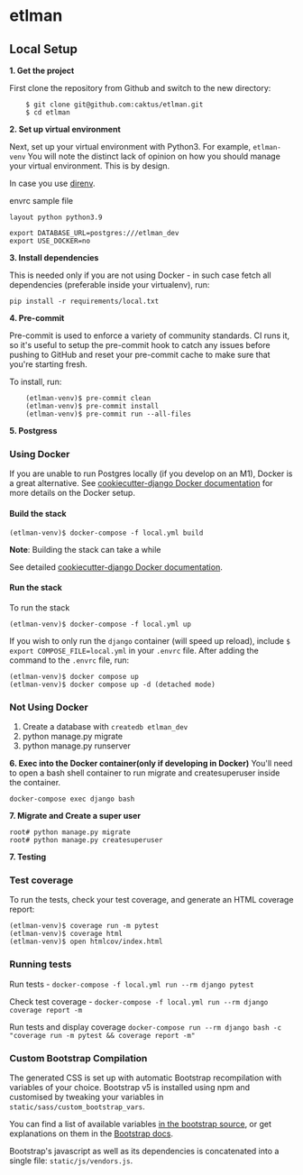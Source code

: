 # etlman
## Local Setup

**1. Get the project**

First clone the repository from Github and switch to the new directory:

```
    $ git clone git@github.com:caktus/etlman.git
    $ cd etlman
```

**2. Set up virtual environment**

Next, set up your virtual environment with Python3. For example, `etlman-venv`
You will note the distinct lack of opinion on how you should manage your
virtual environment. This is by design.

In case you use [direnv](https://direnv.net/).

envrc sample file
```
layout python python3.9

export DATABASE_URL=postgres:///etlman_dev
export USE_DOCKER=no
```


**3. Install dependencies**

This is needed only if you are not using Docker - in such case fetch all dependencies (preferable inside your virtualenv), run:

```
pip install -r requirements/local.txt
```

**4. Pre-commit**

Pre-commit is used to enforce a variety of community standards. CI runs it,
so it's useful to setup the pre-commit hook to catch any issues before pushing
to GitHub and reset your pre-commit cache to make sure that you're starting fresh.

To install, run:

```linux
    (etlman-venv)$ pre-commit clean
    (etlman-venv)$ pre-commit install
    (etlman-venv)$ pre-commit run --all-files
```

**5. Postgress**

### Using Docker
If you are unable to run Postgres locally (if you develop on an M1), Docker is a great alternative. See [cookiecutter-django Docker documentation](http://cookiecutter-django.readthedocs.io/en/latest/deployment-with-docker.html) for more details on the Docker setup.

#### Build the stack

```
(etlman-venv)$ docker-compose -f local.yml build
```

**Note**: Building the stack can take a while

See detailed [cookiecutter-django Docker documentation](http://cookiecutter-django.readthedocs.io/en/latest/deployment-with-docker.html).

#### Run the stack

To run the stack
```
(etlman-venv)$ docker-compose -f local.yml up
```

If you wish to only run the `django` container (will speed up reload), include `$ export COMPOSE_FILE=local.yml` in your `.envrc` file. After adding the command to the `.envrc` file, run:

```
(etlman-venv)$ docker compose up
(etlman-venv)$ docker compose up -d (detached mode)
```


### Not Using Docker

1.  Create a database with  ```createdb etlman_dev```
2. python manage.py migrate
3. python manage.py runserver

**6. Exec into the Docker container(only if developing in Docker)**
You'll need to open a bash shell container to run migrate and createsuperuser inside the container.

```
docker-compose exec django bash
```

**7. Migrate and Create a super user**

```
root# python manage.py migrate
root# python manage.py createsuperuser
```

**7. Testing**

### Test coverage

To run the tests, check your test coverage, and generate an HTML coverage report:
```
(etlman-venv)$ coverage run -m pytest
(etlman-venv)$ coverage html
(etlman-venv)$ open htmlcov/index.html
```

### Running tests

Run tests - `docker-compose -f local.yml run --rm django pytest`

Check test coverage - `docker-compose -f local.yml run --rm django coverage report -m`

Run tests and display coverage `docker-compose run --rm django bash -c "coverage run -m pytest && coverage report -m"`

### Custom Bootstrap Compilation

The generated CSS is set up with automatic Bootstrap recompilation with variables of your choice.
Bootstrap v5 is installed using npm and customised by tweaking your variables in `static/sass/custom_bootstrap_vars`.

You can find a list of available variables [in the bootstrap source](https://github.com/twbs/bootstrap/blob/main/scss/_variables.scss), or get explanations on them in the [Bootstrap docs](https://getbootstrap.com/docs/5.1/customize/sass/).

Bootstrap's javascript as well as its dependencies is concatenated into a single file: `static/js/vendors.js`.
